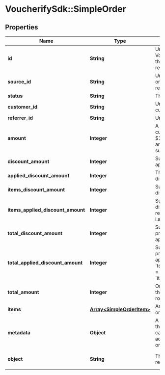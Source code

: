 # VoucherifySdk::SimpleOrder

## Properties

| Name | Type | Description | Notes |
| ---- | ---- | ----------- | ----- |
| **id** | **String** | Unique ID assigned by Voucherify of an existing order that will be linked to the redemption of this request.   | [optional] |
| **source_id** | **String** | Unique source ID of an existing order that will be linked to the redemption of this request. | [optional] |
| **status** | **String** | The order status. | [optional] |
| **customer_id** | **String** | Unique customer ID of the customer making the purchase. | [optional] |
| **referrer_id** | **String** | Unique referrer ID. | [optional] |
| **amount** | **Integer** | A positive integer in the smallest currency unit (e.g. 100 cents for $1.00) representing the total amount of the order. This is the sum of the order items&#39; amounts. | [optional] |
| **discount_amount** | **Integer** | Sum of all order-level discounts applied to the order. | [optional] |
| **applied_discount_amount** | **Integer** | This field shows the order-level discount applied. | [optional] |
| **items_discount_amount** | **Integer** | Sum of all product-specific discounts applied to the order. | [optional] |
| **items_applied_discount_amount** | **Integer** | Sum of all product-specific discounts applied in a particular request.   &#x60;sum(items, i &#x3D;&gt; i.applied_discount_amount)&#x60; | [optional] |
| **total_discount_amount** | **Integer** | Sum of all order-level AND all product-specific discounts applied to the order. | [optional] |
| **total_applied_discount_amount** | **Integer** | Sum of all order-level AND all product-specific discounts applied in a particular request.   &#x60;total_applied_discount_amount&#x60; &#x3D; &#x60;applied_discount_amount&#x60; + &#x60;items_applied_discount_amount&#x60; | [optional] |
| **total_amount** | **Integer** | Order amount after undoing all the discounts through the rollback redemption. | [optional] |
| **items** | [**Array&lt;SimpleOrderItem&gt;**](SimpleOrderItem.md) | Array of items applied to the order. | [optional] |
| **metadata** | **Object** | A set of custom key/value pairs that you can attach to an order. It can be useful for storing additional information about the order in a structured format. | [optional] |
| **object** | **String** | The type of the object represented by JSON. | [default to &#39;order&#39;] |

